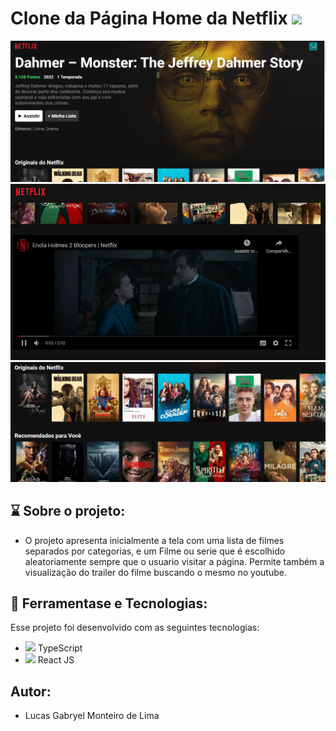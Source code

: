 # Clone da Página Home da Netflix  <img src="https://cdn-icons-png.flaticon.com/512/732/732228.png" width="30px"/>

<p align="center">
  <img alt="GitHub language count" src=https://github.com/LucasGabryellll/Netflix-Clone/blob/main/imageProjeto/header.png>
  <img alt="GitHub language count" src=https://github.com/LucasGabryellll/Netflix-Clone/blob/main/imageProjeto/play.png>
  <img alt="GitHub language count" src=https://github.com/LucasGabryellll/Netflix-Clone/blob/main/imageProjeto/scroll.png>

## ⌛ Sobre o projeto:
 - O projeto apresenta inicialmente a tela com uma lista de filmes separados por categorias, e um Filme ou serie 
 que é escolhido aleatoriamente sempre que o usuario visitar a página. Permite também a visualização do trailer do filme
 buscando o mesmo no youtube.

## 🚀 Ferramentase e Tecnologias:
Esse projeto foi desenvolvido com as seguintes tecnologias:
 - <img src="https://img.icons8.com/color/344/typescript.png" width="25px"> TypeScript
 - <img src="https://cdn-icons-png.flaticon.com/512/875/875209.png" width="25px"> React JS
 
## Autor:
 - Lucas Gabryel Monteiro de Lima
